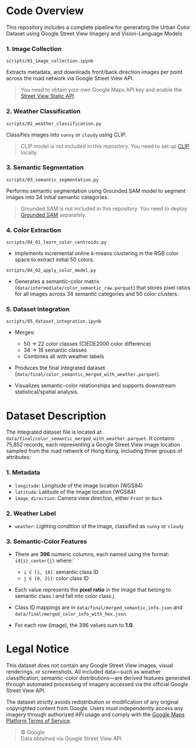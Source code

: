 # **Code Overview**

This repository includes a complete pipeline for generating the Urban Color Dataset using Google Street View Imagery and Vision-Language Models



### **1. Image Collection** 
`scripts/01_image_collection.ipynb`


Extracts metadata, and downloads front/back direction images per point across the road network via Google Street View API.


> You need to obtain your own Google Maps API key and enable the [Street View Static API](https://developers.google.com/maps/documentation/streetview/overview).



### **2. Weather Classification** 
`scripts/02_weather_classification.py`


Classifies images into `sunny` or `cloudy` using CLIP.

> CLIP model is not included in this repository. You need to set up [CLIP](https://github.com/openai/CLIP) locally.



### **3. Semantic Segmentation** 
`scripts/03_semantic_segmentation.py`


Performs semantic segmentation using Grounded SAM model to segment images into 34 initial semantic categories.

> Grounded SAM is not included in this repository. You need to deploy [Grounded SAM](https://github.com/IDEA-Research/Grounded-Segment-Anything) separately.



### **4. Color Extraction** 
`scripts/04_01_learn_color_centroids.py`


- Implements incremental online k-means clustering in the RGB color space to extract initial 50 colors.


`scripts/04_02_apply_color_model.py`


- Generates a semantic-color matrix (`data/intermediate/color_semantic_raw.parquet`) that stores pixel ratios for all images across 34 semantic categories and 50 color clusters.



### **5. Dataset Integration** 
`scripts/05_dataset_integration.ipynb`



- Merges:

  - 50 → 22 color classes (CIEDE2000 color difference)
  - 34 → 18 semantic classes
  - Combines all with weather labels

- Produces the final integrated dataset (`data/final/color_semantic_merged_with_weather.parquet`).
- Visualizes semantic-color relationships and supports downstream statistical/spatial analysis.







# **Dataset Description**
The integrated dataset file is located at: `data/final/color_semantic_merged_with_weather.parquet`. It contains 75,852 records, each representing a Google Street View image location sampled from the road network of Hong Kong, including three groups of attributes:


### 1. Metadata

* `longitude`: Longitude of the image location (WGS84)
* `latitude`: Latitude of the image location (WGS84)
* `image_direction`: Camera view direction, either `Front` or `Back`



### 2. Weather Label

* `weather`: Lighting condition of the image, classified as `sunny` or `cloudy`



### 3. Semantic-Color Features


* There are **396** numeric columns, each named using the format:
  `id{i}_center{j}`
  where:

  * `i ∈ [1, 18]`: semantic class ID 
  * `j ∈ [0, 21]`: color class ID 

* Each value represents the **pixel ratio** in the image that belong to semantic class *i* and fall into color class *j*. 

* Class ID mappings are in `data/final/merged_semantic_info.json` and `data/final/merged_color_info_with_hex.json`.

* For each row (image), the 396 values sum to **1.0**.




# **Legal Notice**

This dataset does not contain any Google Street View images, visual renderings, or screenshots. All included data—such as weather classification, semantic-color distributions—are derived features generated through automated processing of imagery accessed via the official Google Street View API.

The dataset strictly avoids redistribution or modification of any original copyrighted content from Google. Users must independently access any imagery through authorized API usage and comply with the [Google Maps Platform Terms of Service](https://cloud.google.com/maps-platform/terms).

> © Google  
> Data obtained via Google Street View API.



